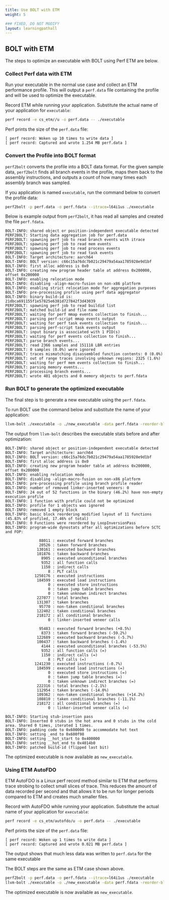 ```yaml
---
title: Use BOLT with ETM
weight: 5

### FIXED, DO NOT MODIFY
layout: learningpathall
---
```


## BOLT with ETM

The steps to optimize an executable with BOLT using Perf ETM are below.

### Collect Perf data with ETM

Run your executable in the normal use case and collect an ETM performance profile. This will output a `perf.data` file containing the profile and will be used to optimize the executable.

Record ETM while running your application. Substitute the actual name of your application for `executable`:

```bash { target="ubuntu-24.04-arm" }
perf record -e cs_etm//u -o perf.data -- ./executable
```

Perf prints the size of the `perf.data` file:

```output
[ perf record: Woken up 10 times to write data ]
[ perf record: Captured and wrote 1.254 MB perf.data ]
```

### Convert the Profile into BOLT format

`perf2bolt` converts the profile into a BOLT data format. For the given sample data, `perf2bolt` finds all branch events in the profile, maps them back to the assembly instructions, and outputs a count of how many times each assembly branch was sampled.

If you application is named `executable`, run the command below to convert the profile data:

```bash { target="ubuntu-24.04-arm" }
perf2bolt -p perf.data -o perf.fdata --itrace=l64i1us ./executable
```

Below is example output from `perf2bolt`, it has read all samples and created the file `perf.fdata`.

```output
BOLT-INFO: shared object or position-independent executable detected
PERF2BOLT: Starting data aggregation job for perf.data
PERF2BOLT: spawning perf job to read branch events with itrace
PERF2BOLT: spawning perf job to read mem events
PERF2BOLT: spawning perf job to read process events
PERF2BOLT: spawning perf job to read task events
BOLT-INFO: Target architecture: aarch64
BOLT-INFO: BOLT version: c66c15a76dc7b021c29479a54aa1785928e9d1bf
BOLT-INFO: first alloc address is 0x0
BOLT-INFO: creating new program header table at address 0x200000, offset 0x200000
BOLT-INFO: enabling relocation mode
BOLT-INFO: disabling -align-macro-fusion on non-x86 platform
BOLT-INFO: enabling strict relocation mode for aggregation purposes
BOLT-INFO: pre-processing profile using perf data aggregator
BOLT-INFO: binary build-id is:     21dbca691155f1e57825e6381d727842f3d43039
PERF2BOLT: spawning perf job to read buildid list
PERF2BOLT: matched build-id and file name
PERF2BOLT: waiting for perf mmap events collection to finish...
PERF2BOLT: parsing perf-script mmap events output
PERF2BOLT: waiting for perf task events collection to finish...
PERF2BOLT: parsing perf-script task events output
PERF2BOLT: input binary is associated with 1 PID(s)
PERF2BOLT: waiting for perf events collection to finish...
PERF2BOLT: parse branch events...
PERF2BOLT: read 2366 samples and 151118 LBR entries
PERF2BOLT: 0 samples (0.0%) were ignored
PERF2BOLT: traces mismatching disassembled function contents: 0 (0.0%)
PERF2BOLT: out of range traces involving unknown regions: 2325 (1.6%)
PERF2BOLT: waiting for perf mem events collection to finish...
PERF2BOLT: parsing memory events...
PERF2BOLT: processing branch events...
PERF2BOLT: wrote 401 objects and 0 memory objects to perf.fdata
```

### Run BOLT to generate the optimized executable

The final step is to generate a new executable using the `perf.fdata`.

To run BOLT use the command below and substitute the name of your application:

```bash { target="ubuntu-24.04-arm" }
llvm-bolt ./executable -o ./new_executable -data perf.fdata -reorder-blocks=ext-tsp -reorder-functions=hfsort -split-functions -split-all-cold -split-eh -dyno-stats
```

The output from `llvm-bolt` describes the executable stats before and after optimization:

```output
BOLT-INFO: shared object or position-independent executable detected
BOLT-INFO: Target architecture: aarch64
BOLT-INFO: BOLT version: c66c15a76dc7b021c29479a54aa1785928e9d1bf
BOLT-INFO: first alloc address is 0x0
BOLT-INFO: creating new program header table at address 0x200000, offset 0x200000
BOLT-INFO: enabling relocation mode
BOLT-INFO: disabling -align-macro-fusion on non-x86 platform
BOLT-INFO: pre-processing profile using branch profile reader
BOLT-INFO: number of removed linker-inserted veneers: 0
BOLT-INFO: 24 out of 52 functions in the binary (46.2%) have non-empty execution profile
BOLT-INFO: 1 function with profile could not be optimized
BOLT-INFO: profile for 1 objects was ignored
BOLT-INFO: removed 1 empty block
BOLT-INFO: basic block reordering modified layout of 11 functions (45.83% of profiled, 17.46% of total)
BOLT-INFO: 0 Functions were reordered by LoopInversionPass
BOLT-INFO: program-wide dynostats after all optimizations before SCTC and FOP:

               88011 : executed forward branches
               20526 : taken forward branches
              130161 : executed backward branches
              101876 : taken backward branches
                8905 : executed unconditional branches
                9352 : all function calls
                1150 : indirect calls
                   8 : PLT calls
             1250176 : executed instructions
              184599 : executed load instructions
                   0 : executed store instructions
                   0 : taken jump table branches
                   0 : taken unknown indirect branches
              227077 : total branches
              131307 : taken branches
               95770 : non-taken conditional branches
              122402 : taken conditional branches
              218172 : all conditional branches
                   0 : linker-inserted veneer calls

               95483 : executed forward branches (+8.5%)
                8373 : taken forward branches (-59.2%)
              122689 : executed backward branches (-5.7%)
              100437 : taken backward branches (-1.4%)
                4144 : executed unconditional branches (-53.5%)
                9352 : all function calls (=)
                1150 : indirect calls (=)
                   8 : PLT calls (=)
             1241230 : executed instructions (-0.7%)
              184599 : executed load instructions (=)
                   0 : executed store instructions (=)
                   0 : taken jump table branches (=)
                   0 : taken unknown indirect branches (=)
              222316 : total branches (-2.1%)
              112954 : taken branches (-14.0%)
              109362 : non-taken conditional branches (+14.2%)
              108810 : taken conditional branches (-11.1%)
              218172 : all conditional branches (=)
                   0 : linker-inserted veneer calls (=)

BOLT-INFO: Starting stub-insertion pass
BOLT-INFO: Inserted 0 stubs in the hot area and 0 stubs in the cold area. Shared 0 times, iterated 1 times.
BOLT-INFO: padding code to 0x600000 to accommodate hot text
BOLT-INFO: setting _end to 0x600f98
BOLT-INFO: setting __hot_start to 0x400000
BOLT-INFO: setting __hot_end to 0x4014b0
BOLT-INFO: patched build-id (flipped last bit)
```

The optimized executable is now available as `new_executable`.

### Using ETM AutoFDO

ETM AutoFDO is a Linux perf record method similar to ETM that performs trace strobing to collect small slices of trace. This reduces the amount of data recorded per second and that allows it to be run for longer periods compared to ETM and creates much smaller files.

Record with AutoFDO while running your application. Substitute the actual name of your application for `executable`:

```bash { target="ubuntu-24.04-arm" }
perf record -e cs_etm/autofdo/u -o perf.data -- ./executable
```

Perf prints the size of the `perf.data` file:

```output
[ perf record: Woken up 1 times to write data ]
[ perf record: Captured and wrote 0.021 MB perf.data ]
```

The output shows that much less data was written to `perf.data` for the same executable

The BOLT steps are the same as ETM case shown above.

```bash { target="ubuntu-24.04-arm" }
perf2bolt -p perf.data -o perf.fdata --itrace=l64i1us ./executable
llvm-bolt ./executable -o ./new_executable -data perf.fdata -reorder-blocks=ext-tsp -reorder-functions=hfsort -split-functions -split-all-cold -split-eh -dyno-stats
```

The optimized executable is now available as `new_executable`.
